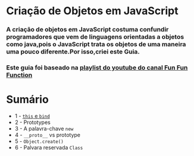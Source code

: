 # Criação de Objetos em JavaScript
### A criação de objetos em JavaScript costuma confundir programadores que vem de linguagens orientadas a objetos como java,pois o JavaScript trata os objetos de uma maneira uma pouco diferente.Por isso,criei este Guia.
### Este guia foi baseado na [playlist do youtube do canal Fun Fun Function](https://www.youtube.com/playlist?list=PL0zVEGEvSaeHBZFy6Q8731rcwk0Gtuxub)

# Sumário
* 1 - [`this` e `bind`](https://github.com/lucasluz99/Criacao-de-objetos-em-JavaScript/blob/master/this-bind.md)
* 2 - Prototypes
* 3 - A palavra-chave `new`
* 4 - `__proto__` vs prototype
* 5 - `Object.create()`
* 6 - Palvara reservada `Class`
